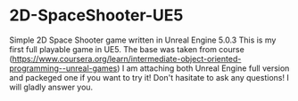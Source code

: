 # 2D-SpaceShooter-UE5
Simple 2D Space Shooter game written in Unreal Engine 5.0.3
This is my first full playable game in UE5.
The base was taken from course (https://www.coursera.org/learn/intermediate-object-oriented-programming--unreal-games)
I am attaching both Unreal Engine full version and packeged one if you want to try it!
Don't hasitate to ask any questions! I will gladly answer you.
